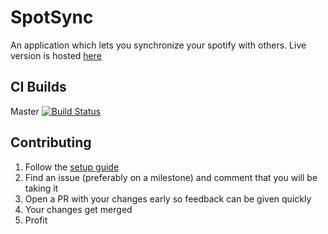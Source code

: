# SpotSync
An application which lets you synchronize your spotify with others. Live version is hosted [here](https://spotibro.com)

## CI Builds
Master [![Build Status](https://dev.azure.com/Kipley/Spotibro/_apis/build/status/Spotibro?branchName=master)](https://dev.azure.com/Kipley/Spotibro/_build/latest?definitionId=5&branchName=master)

## Contributing
1. Follow the [setup guide](https://github.com/hibroseph/SpotSync/wiki/Getting-Started-to-Contribute)
2. Find an issue (preferably on a milestone) and comment that you will be taking it
3. Open a PR with your changes early so feedback can be given quickly
4. Your changes get merged
5. Profit
